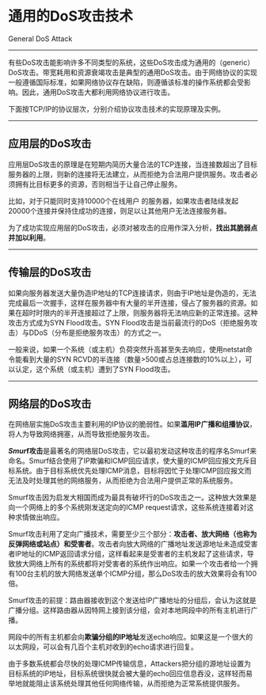 # 通用的DoS攻击技术 #
General DoS Attack

---

有些DoS攻击能影响许多不同类型的系统，这些DoS攻击成为通用的（generic）DoS攻击。带宽耗用和资源衰竭攻击是典型的通用DoS攻击。由于网络协议的实现一般遵循国际标准，如果网络协议存在缺陷，则遵循该标准的操作系统都会受影响。因此，通用DoS攻击大都利用网络协议进行攻击。    

下面按TCP/IP的协议层次，分别介绍协议攻击技术的实现原理及实例。    

---

## **应用层的DoS攻击** #
应用层DoS攻击的原理是在短期内简历大量合法的TCP连接，当连接数超出了目标服务器的上限，则新的连接将无法建立，从而拒绝为合法用户提供服务。攻击者必须拥有比目标更多的资源，否则相当于让自己停止服务。    

比如，对于只能同时支持10000个在线用户 的服务器，如果攻击者陆续发起20000个连接并保持住成功的连接，则足以让其他用户无法连接服务器。    

为了成功实现应用层的DoS攻击，必须对被攻击的应用作深入分析，**找出其脆弱点并加以利用**。    

---

## **传输层的DoS攻击** #

如果向服务器发送大量伪造IP地址的TCP连接请求，则由于IP地址是伪造的，无法完成最后一次握手，这样在服务器中有大量的半开连接，侵占了服务器的资源。如果在超时时限内的半开连接超过了上限，则服务器将无法响应新的正常连接。这种攻击方式成为SYN Flood攻击。SYN Flood攻击是当前最流行的DoS（拒绝服务攻击）与DDoS（分布是拒绝服务攻击）的方式之一。    

一般来说，如果一个系统（或主机）负荷突然升高甚至失去响应，使用netstat命令能看到大量的SYN RCVD的半连接（数量>500或占总连接数的10%以上），可以认定，这个系统（或主机）遭到了SYN Flood攻击。    

---

## **网络层的DoS攻击** #

在网络层实施DoS攻击主要利用的IP协议的脆弱性。如果**滥用IP广播和组播协议**，将人为导致网络拥塞，从而导致拒绝服务攻击。    

***Smur*f攻击**是最著名的网络层DoS攻击，它以最初发动这种攻击的程序名Smurf来命名。Smurf结合使用了IP欺骗和ICMP回应请求，使大量的ICMP回应报文充斥目标系统。由于目标系统优先处理ICMP消息，目标将因忙于处理ICMP回应报文而无法及时处理其他的网络服务，从而拒绝为合法用户提供正常的系统服务。    

Smurf攻击因为启发大相国而成为最具有破坏行的DoS攻击之一。这种放大效果是向一个网络上的多个系统刚发送定向的ICMP request请求，这些系统连接着对这种求情做出响应。    

Smurf攻击利用了定向广播技术，需要至少三个部分：**攻击者、放大网络（也称为反弹网络或站点）和受害者**。攻击者向放大网络的广播地址发送源地址未造成受害者IP地址的ICMP返回请求分组，这样看起来是受害者的主机发起了这些请求，导致放大网络上所有的系统都将对受害者的系统作出响应。如果一个攻击者给一个拥有100台主机的放大网络发送单个ICMP分组，那么DoS攻击的放大效果将会有100倍。    

Smurf攻击的前提：路由器接收到这个发送给IP广播地址的分组后，会认为这就是广播分组。这样路由器从因特网上接到该分组，会对本地网段中的所有主机进行广播。    

网段中的所有主机都会向**欺骗分组的IP地址**发送echo响应。如果这是一个很大的以太网段，可以会有几百个主机对收到的echo请求进行回复。    

由于多数系统都会尽快的处理ICMP传输信息，Attackers把分组的源地址设置为目标系统的IP地址，目标系统很快就会被大量的echo回应信息吞没，这样轻而易举地就能阻止该系统处理其他任何网络传输，从而拒绝为正常系统提供服务。    
